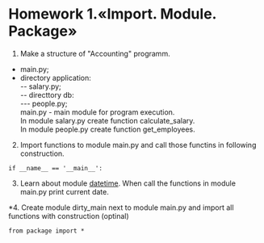 # Homework 1.«Import. Module. Package»

1. Make a structure of "Accounting" programm. 
- main.py;  
- directory application:  
-- salary.py;  
-- directtory db:  
\--- people.py;  
main.py - main module for program execution.  
In module salary.py create function calculate_salary.  
In module people.py create function get_employees.  

2. Import functions to module main.py and call those functins in following construction.
```
if __name__ == '__main__':
```

3. Learn about module [datetime](https://pythonworld.ru/moduli/modul-datetime.html). 
When call the functions in module main.py print current date.

\*4. Create module dirty_main next to module main.py and import all functions with construction (optinal)
```
from package import *
```
